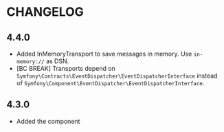 CHANGELOG
=========

4.4.0
-----

 * Added InMemoryTransport to save messages in memory. Use `in-memory://` as DSN.
 * [BC BREAK] Transports depend on `Symfony\Contracts\EventDispatcher\EventDispatcherInterface`
   instead of `Symfony\Component\EventDispatcher\EventDispatcherInterface`.

4.3.0
-----

 * Added the component
